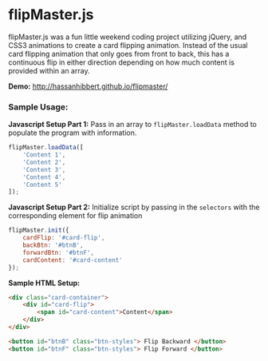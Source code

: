 # flipMaster.js

flipMaster.js was a fun little weekend coding project utilizing jQuery, and CSS3 animations to create a card flipping animation. Instead of the usual card flipping animation that only goes from front to back, this has a continuous flip in either direction depending on how much content is provided within an array.

__Demo:__ http://hassanhibbert.github.io/flipmaster/

### Sample Usage:

__Javascript Setup Part 1:__ Pass in an array to `flipMaster.loadData` method to populate the program with information.

```js
flipMaster.loadData([
    'Content 1',
    'Content 2',
    'Content 3',
    'Content 4',
    'Content 5'
]);
```

__Javascript Setup Part 2:__ Initialize script by passing in the `selectors` with the corresponding element for flip animation

```js
flipMaster.init({
    cardFlip: '#card-flip',
    backBtn: '#btnB',
    forwardBtn: '#btnF',
    cardContent: '#card-content'
});
```

__Sample HTML Setup:__ 

```html
<div class="card-container">
    <div id="card-flip">
        <span id="card-content">Content</span>
    </div>
</div>

<button id="btnB" class="btn-styles"> Flip Backward </button>
<button id="btnF" class="btn-styles"> Flip Forward </button>
```

